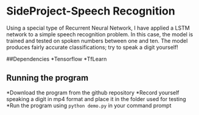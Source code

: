 # SideProject-Speech Recognition

Using a special type of Recurrent Neural Network, I have applied a LSTM network to a simple speech recognition problem. In this case, the model is trained and tested on spoken numbers between one and ten. The model produces fairly accurate classifications; try to speak a digit yourself!

##Dependencies
*Tensorflow
*TfLearn

## Running the program
*Download the program from the github repository
*Record yourself speaking a digit in mp4 format and place it in the folder used for testing
*Run the program using `python demo.py` in your command prompt